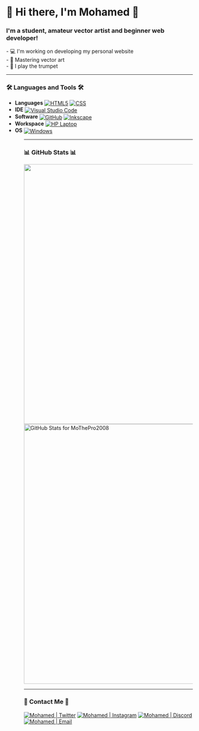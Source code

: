 <h1>👋 Hi there, I'm Mohamed 👋</h1>

<h3>I'm a student, amateur vector artist and beginner web developer!</h3>
<p></p>- 💻 I'm working on developing my personal website
<br>
- 🎨 Mastering vector art
<br>
- 🎺 I play the trumpet</p>
<hr>

<h3>🛠️ Languages and Tools 🛠️</h3>
<ul>
  <li>
    <b>Languages</b>
    <a href="#"><img align="center" alt="HTML5" src="https://img.shields.io/badge/html5-%23E34F26.svg?style=for-the-badge&logo=html5&logoColor=white"></a>
    <a href="#"><img align="center" alt="CSS" src="https://img.shields.io/badge/css3-%231572B6.svg?style=for-the-badge&logo=css3&logoColor=white"></a>
  </li>
  <li>
    <b>IDE</b>
    <a href="#"><img align="center" alt="Visual Studio Code" src="https://img.shields.io/badge/VisualStudioCode-0078d7.svg?style=for-the-badge&logo=visual-studio-code&logoColor=white"></a>
  </li>
  <li>
    <b>Software</b>
    <a href="#"><img align="center" alt="GitHub" src=https://img.shields.io/badge/github-%23121011.svg?style=for-the-badge&logo=github&logoColor=white"></a>
    <a href="#"><img align="center" alt="Inkscape" src="https://img.shields.io/badge/Inkscape-000000?style=for-the-badge&logo=Inkscape&logoColor=white"></a>
  <li>
    <b>Workspace</b>
    <a href="#"><img align="center" alt="HP Laptop" src="https://img.shields.io/badge/hp-laptop-0096D6?style=for-the-badge&logo=hp&logoColor=white"></a>
  </li>
  <li>
    <b>OS</b>
    <a href="#"><img align="center" alt="Windows" src="https://img.shields.io/badge/Windows-0078D6?style=for-the-badge&logo=windows&logoColor=white"></a>
  </li>
<ul>
<hr>

<h3>📊 GitHub Stats 📊</h3>
<img src="https://github-readme-streak-stats.herokuapp.com?user=MoThePro2008&theme=algolia&date_format=j%20M%5B%20Y%5D" width="700">
<img src="https://github-readme-stats.vercel.app/api?username=MoThePro2008&show_icons=true&include_all_commits=true&count_private=true&theme=algolia&layout=compact" alt="GitHub Stats for MoThePro2008" width="700">
<hr>

<h3>📱 Contact Me 📱</h3>
<a href="https://twitter.com/MohamedAwadalk3" target="_blank"><img align="center" alt="Mohamed | Twitter" src="https://img.shields.io/badge/Twitter-1DA1F2?style=for-the-badge&logo=twitter&logoColor=white"/></a>
<a href="https://www.instagram.com/mohamed_awadalkarim/" target ="_blank"><img align="center" alt="Mohamed | Instagram" src="https://img.shields.io/badge/Instagram-E4405F?style=for-the-badge&logo=instagram&logoColor=white"/></a>
<a href="https://discord.com/users/725696142800715846" target ="_blank"><img align="center" alt="Mohamed | Discord" src="https://img.shields.io/badge/Discord-7289DA?style=for-the-badge&logo=discord&logoColor=white
"/></a>
<a href="mailto:mohamedawadalkarim57@gmail.com" target ="_blank"><img align="center" alt="Mohamed | Email" src="https://img.shields.io/badge/Gmail-D14836?style=for-the-badge&logo=gmail&logoColor=white"/></a>
